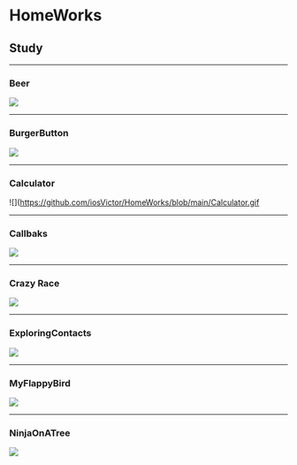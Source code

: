 # HomeWorks
## Study <TeachMeSkills>
__________________________________
### Beer
![](https://github.com/iosVictor/HomeWorks/blob/main/Beer.gif)
__________________________________
### BurgerButton
![](https://github.com/iosVictor/HomeWorks/blob/main/BurgerButton.gif)
__________________________________
### Calculator
![](https://github.com/iosVictor/HomeWorks/blob/main/Calculator.gif
__________________________________
### Callbaks
![](https://github.com/iosVictor/HomeWorks/blob/main/Callbaks.gif)
__________________________________
### Crazy Race
![](https://github.com/iosVictor/HomeWorks/blob/main/Crazy%20Race.gif)
__________________________________
### ExploringContacts
![](https://github.com/iosVictor/HomeWorks/blob/main/ExploringContacts.gif)
__________________________________
### MyFlappyBird
![](https://github.com/iosVictor/HomeWorks/blob/main/MyFlappyBird.gif)
__________________________________
### NinjaOnATree
![](https://github.com/iosVictor/HomeWorks/blob/main/NinjaOnATree.gif)
